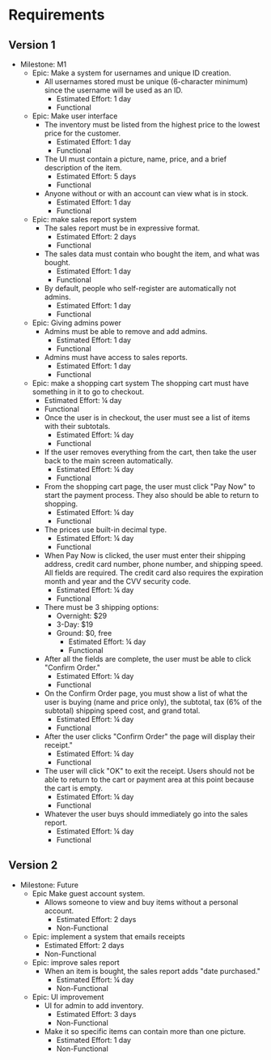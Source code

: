 # Requirements

## Version 1
- Milestone: M1
  - Epic: Make a system for usernames and unique ID creation.
    - All usernames stored must be unique (6-character minimum) since the username will be used as an ID.
      - Estimated Effort: 1 day
      - Functional
  - Epic: Make user interface
    - The inventory must be listed from the highest price to the lowest price for the customer.
      - Estimated Effort: 1 day
      - Functional
    - The UI must contain a picture, name, price, and a brief description of the item.
      - Estimated Effort: 5 days
      - Functional
    - Anyone without or with an account can view what is in stock.
      - Estimated Effort: 1 day
      - Functional
  - Epic: make sales report system
    - The sales report must be in expressive format.
      - Estimated Effort: 2 days
      - Functional
    - The sales data must contain who bought the item, and what was bought.
      - Estimated Effort: 1 day
      - Functional
    - By default, people who self-register are automatically not admins.
      - Estimated Effort: 1 day
      - Functional
  - Epic: Giving admins power
    - Admins must be able to remove and add admins.
      - Estimated Effort: 1 day
      - Functional
    - Admins must have access to sales reports.
      - Estimated Effort: 1 day
      - Functional
  - Epic: make a shopping cart system
    The shopping cart must have something in it to go to checkout.
      - Estimated Effort: ¼ day
      - Functional
    - Once the user is in checkout, the user must see a list of items with their subtotals.
      - Estimated Effort: ¼ day
      - Functional
    - If the user removes everything from the cart, then take the user back to the main screen automatically.
      - Estimated Effort: ¼ day
      - Functional
    - From the shopping cart page, the user must click "Pay Now" to start the payment process. They also should be able to return to shopping.
      - Estimated Effort: ¼ day
      - Functional
    - The prices use built-in decimal type.
      - Estimated Effort: ¼ day
      - Functional
    - When Pay Now is clicked, the user must enter their shipping address, credit card number, phone number, and shipping speed. All fields are required. The credit card also requires the expiration month and year and the CVV security code.
      - Estimated Effort: ¼ day
      - Functional
    - There must be 3 shipping options:
      - Overnight: $29
      - 3-Day: $19
      - Ground: $0, free
        - Estimated Effort: ¼ day
        - Functional
    - After all the fields are complete, the user must be able to click "Confirm Order."
      - Estimated Effort: ¼ day
      - Functional
    - On the Confirm Order page, you must show a list of what the user is buying (name and price only), the subtotal, tax (6% of the subtotal) shipping speed cost, and grand total.
      - Estimated Effort: ¼ day
      - Functional
    - After the user clicks "Confirm Order" the page will display their receipt."
      - Estimated Effort: ¼ day
      - Functional
    - The user will click "OK" to exit the receipt. Users should not be able to return to the cart or payment area at this point because the cart is empty.
      - Estimated Effort: ¼ day
      - Functional
    - Whatever the user buys should immediately go into the sales report.
      - Estimated Effort: ¼ day
      - Functional

## Version 2
- Milestone: Future
  - Epic Make guest account system.
    - Allows someone to view and buy items without a personal account.
      - Estimated Effort: 2 days
      - Non-Functional
  - Epic: implement a system that emails receipts
      - Estimated Effort: 2 days
      - Non-Functional
  - Epic: improve sales report
    - When an item is bought, the sales report adds "date purchased."
      - Estimated Effort: ¼ day
      - Non-Functional
  - Epic: UI improvement
    - UI for admin to add inventory.
      - Estimated Effort: 3 days
      - Non-Functional
    - Make it so specific items can contain more than one picture.
      - Estimated Effort: 1 day
      - Non-Functional
